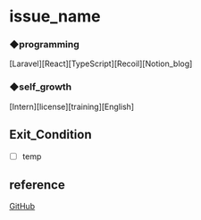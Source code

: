 # issue_name

### ◆programming
[Laravel][React][TypeScript][Recoil][Notion_blog]

### ◆self_growth
[Intern][license][training][English] 

## Exit_Condition
- [ ] temp

## reference
[GitHub](https://github.com/Yuma-Tsukakoshi)

